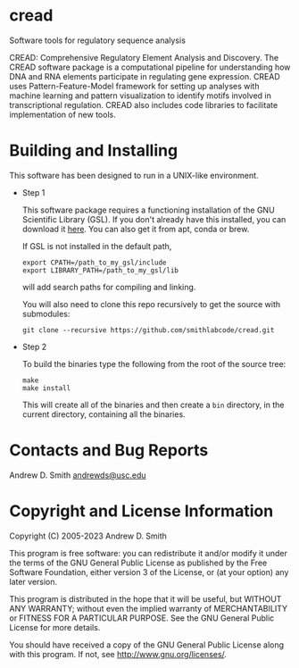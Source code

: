 # cread

Software tools for regulatory sequence analysis

CREAD: Comprehensive Regulatory Element Analysis and Discovery. The
CREAD software package is a computational pipeline for understanding
how DNA and RNA elements participate in regulating gene expression.
CREAD uses Pattern-Feature-Model framework for setting up analyses
with machine learning and pattern visualization to identify motifs
involved in transcriptional regulation. CREAD also includes code
libraries to facilitate implementation of new tools.

Building and Installing
=======================

This software has been designed to run in a UNIX-like environment.

* Step 1

  This software package requires a functioning installation of the GNU
  Scientific Library (GSL). If you don't already have this installed,
  you can download it [here](http://www.gnu.org/software/gsl/). You can
  also get it from apt, conda or brew.

  If GSL is not installed in the default path,
  ```console
  export CPATH=/path_to_my_gsl/include
  export LIBRARY_PATH=/path_to_my_gsl/lib
  ```
  will add search paths for compiling and linking.

  You will also need to clone this repo recursively to get the source
  with submodules:
  ```console
  git clone --recursive https://github.com/smithlabcode/cread.git
  ```

* Step 2

  To build the binaries type the following from the root of the
  source tree:
  ```console
  make
  make install
  ```
  This will create all of the binaries and then create a `bin`
  directory, in the current directory, containing all the binaries.

Contacts and Bug Reports
========================

Andrew D. Smith
andrewds@usc.edu

Copyright and License Information
=================================

Copyright (C) 2005-2023
Andrew D. Smith

This program is free software: you can redistribute it and/or modify
it under the terms of the GNU General Public License as published by
the Free Software Foundation, either version 3 of the License, or
(at your option) any later version.

This program is distributed in the hope that it will be useful,
but WITHOUT ANY WARRANTY; without even the implied warranty of
MERCHANTABILITY or FITNESS FOR A PARTICULAR PURPOSE.  See the
GNU General Public License for more details.

You should have received a copy of the GNU General Public License
along with this program.  If not, see <http://www.gnu.org/licenses/>.
